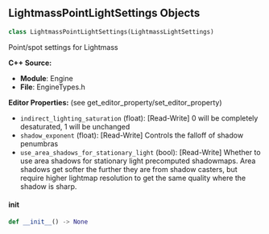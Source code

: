 ## LightmassPointLightSettings Objects

```python
class LightmassPointLightSettings(LightmassLightSettings)
```

Point/spot settings for Lightmass

**C++ Source:**

- **Module**: Engine
- **File**: EngineTypes.h

**Editor Properties:** (see get_editor_property/set_editor_property)

- ``indirect_lighting_saturation`` (float):  [Read-Write] 0 will be completely desaturated, 1 will be unchanged
- ``shadow_exponent`` (float):  [Read-Write] Controls the falloff of shadow penumbras
- ``use_area_shadows_for_stationary_light`` (bool):  [Read-Write] Whether to use area shadows for stationary light precomputed shadowmaps.
  Area shadows get softer the further they are from shadow casters, but require higher lightmap resolution to get the same quality where the shadow is sharp.

<a id="unreal.LightmassPointLightSettings.__init__"></a>

#### __init__

```python
def __init__() -> None
```

<a id="unreal.PerPlatformBool"></a>